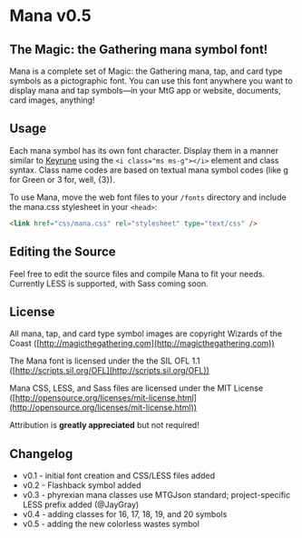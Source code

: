 # Mana v0.5

## The Magic: the Gathering mana symbol font!

Mana is a complete set of Magic: the Gathering mana, tap, and card type symbols as a pictographic font. You can use this font anywhere you want to display mana and tap symbols&mdash;in your MtG app or website, documents, card images, anything!

## Usage

Each mana symbol has its own font character. Display them in a manner similar to [Keyrune](http://andrewgioia.github.io/Keyrune) using the `<i class="ms ms-g"></i>` element and class syntax. Class name codes are based on textual mana symbol codes (like g for Green or 3 for, well, {3}).

To use Mana, move the web font files to your `/fonts` directory and include the mana.css stylesheet in your `<head>`:

```html
<link href="css/mana.css" rel="stylesheet" type="text/css" />
```

## Editing the Source

Feel free to edit the source files and compile Mana to fit your needs. Currently LESS is supported, with Sass coming soon.

## License

All mana, tap, and card type symbol images are copyright Wizards of the Coast ([http://magicthegathering.com](http://magicthegathering.com))

The Mana font is licensed under the the SIL OFL 1.1 ([http://scripts.sil.org/OFL](http://scripts.sil.org/OFL))

Mana CSS, LESS, and Sass files are licensed under the MIT License ([http://opensource.org/licenses/mit-license.html](http://opensource.org/licenses/mit-license.html))

Attribution is **greatly appreciated** but not required!

## Changelog

* v0.1 - initial font creation and CSS/LESS files added
* v0.2 - Flashback symbol added
* v0.3 - phyrexian mana classes use MTGJson standard; project-specific LESS prefix added (@JayGray)
* v0.4 - adding classes for 16, 17, 18, 19, and 20 symbols
* v0.5 - adding the new colorless wastes symbol
